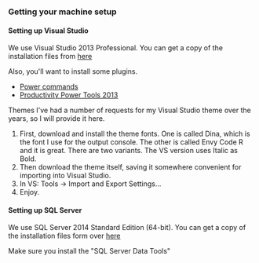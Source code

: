 ### Getting your machine setup

#### Setting up Visual Studio
We use Visual Studio 2013 Professional. You can get a copy of the installation files from [here]() 

Also, you'll want to install some plugins.

* [Power commands](https://visualstudiogallery.msdn.microsoft.com/e5f41ad9-4edc-4912-bca3-91147db95b99/)
* [Productivity Power Tools 2013](https://visualstudiogallery.msdn.microsoft.com/dbcb8670-889e-4a54-a226-a48a15e4cace)

Themes
I've had a number of requests for my Visual Studio theme over the years, so I will provide it here.

1. First, download and install the theme fonts. One is called Dina, which is the font I use for the output console. The other is called Envy Code R and it is great. There are two variants. The VS version uses Italic as Bold.
2. Then download the theme itself, saving it somewhere convenient for importing into Visual Studio.
3. In VS: Tools -> Import and Export Settings...
4. Enjoy.

#### Setting up SQL Server

We use SQL Server 2014 Standard Edition (64-bit). You can get a copy of the installation files form over <a href="\\orbis.co.uk\London\Source\MSDN\SQL Server 2014 Standard">here</a> 

Make sure you install the "SQL Server Data Tools"
